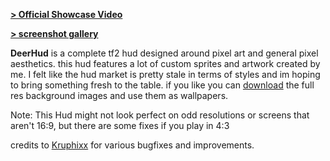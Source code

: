 **[> Official Showcase Video](https://www.youtube.com/watch?v=aWPc_GtfVDo)** 

**[> screenshot gallery](https://imgur.com/a/Ko2z8sl)** 

**DeerHud** is a complete tf2 hud designed around pixel art and general pixel aesthetics. this hud features a lot of custom sprites and artwork created by me. I felt like the hud market is pretty stale in terms of styles and im hoping to bring something fresh to the table. if you like you can [download](https://imgur.com/a/vRWfiKj) the full res background images and use them as wallpapers. 

Note: This Hud might not look perfect on odd resolutions or screens that aren't 16:9, but there are some fixes if you play in 4:3

credits to [Kruphixx](https://github.com/Kruphixx) for various bugfixes and improvements.
